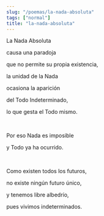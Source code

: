 ```yaml
---
slug: "/poemas/la-nada-absoluta"
tags: ["normal"]
title: "la-nada-absoluta"
---
```

La Nada Absoluta

causa una paradoja

que no permite su propia existencia,

la unidad de la Nada

ocasiona la aparición

del Todo Indeterminado,

lo que gesta el Todo mismo.

&nbsp;

Por eso Nada es imposible

y Todo ya ha ocurrido.

&nbsp;

Como existen todos los futuros,

no existe ningún futuro único,

y tenemos libre albedrío,

pues vivimos indeterminados.